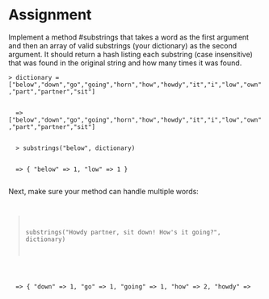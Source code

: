 <h1><strong>Assignment</strong></h1>
Implement a method #substrings that takes a word as the first argument and 
then an array of valid substrings (your dictionary) as the second argument. It should return a hash listing each substring (case insensitive) that was found in the original string and how many times it was found.
</br>
<code>
> dictionary = ["below","down","go","going","horn","how","howdy","it","i","low","own","part","partner","sit"]
</br>
  => ["below","down","go","going","horn","how","howdy","it","i","low","own","part","partner","sit"]
  </br>
  > substrings("below", dictionary)
  </br>
  => { "below" => 1, "low" => 1 }
  </code>


Next, make sure your method can handle multiple words:
</br>
<code>
  > substrings("Howdy partner, sit down! How's it going?", dictionary)
  </br>
  => { "down" => 1, "go" => 1, "going" => 1, "how" => 2, "howdy" => 
  </code>
